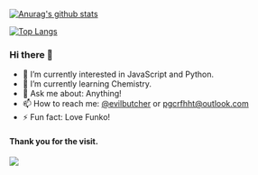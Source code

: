 [![Anurag's github stats](https://github-readme-stats.vercel.app/api?username=evilbutcher&show_icons=true)](https://github.com/yunqiliu11/github-readme-stats)

[![Top Langs](https://github-readme-stats.vercel.app/api/top-langs/?username=evilbutcher&layout=compact)](https://github.com/yunqiliu11/github-readme-stats)

 ### Hi there 👋

 - 🔭 I’m currently interested in JavaScript and Python.
 - 🌱 I’m currently learning Chemistry.
 - 💬 Ask me about: Anything!
 - 📫 How to reach me: [@evilbutcher](https://t.me/evilbutcher_bot) or pgcrfhht@outlook.com
 - ⚡ Fun fact: Love Funko!

#### Thank you for the visit.
![](http://profile-counter.glitch.me/evilbutcher/count.svg)
